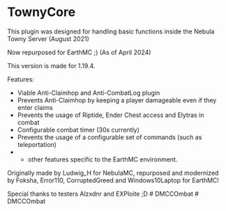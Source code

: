 # TownyCore
This plugin was designed for handling basic functions inside the Nebula Towny Server (August 2021)

Now repurposed for EarthMC ;) (As of April 2024)

This version is made for 1.19.4.


Features:
 - Viable Anti-Claimhop and Anti-CombatLog plugin
 - Prevents Anti-Claimhop by keeping a player damageable even if they
   enter claims
 - Prevents the usage of Riptide, Ender Chest access and Elytras in combat
 - Configurable combat timer (30s currently)
 - Prevents the usage of a configurable set of commands (such as teleportation)
 - + other features specific to the EarthMC environment.


Originally made by Ludwig_H for NebulaMC, repurposed and modernized by Foksha, Error110, CorruptedGreed and Windows10Laptop for EarthMC!

Special thanks to testers Alzxdnr and EXPloite ;D
#   D M C C O m b a t  
 #   D M C C O m b a t  
 